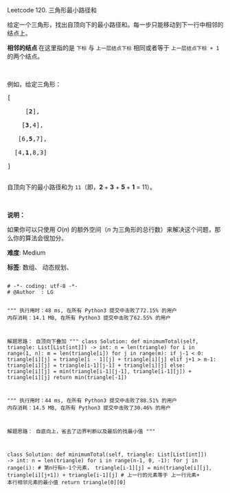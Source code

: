Leetcode 120. 三角形最小路径和
<p>给定一个三角形，找出自顶向下的最小路径和。每一步只能移动到下一行中相邻的结点上。</p>


<p><strong>相邻的结点 </strong>在这里指的是 <code>下标</code> 与 <code>上一层结点下标</code> 相同或者等于 <code>上一层结点下标 + 1</code> 的两个结点。</p>



<p>&nbsp;</p>



<p>例如，给定三角形：</p>



<pre>[

     [<strong>2</strong>],

    [<strong>3</strong>,4],

   [6,<strong>5</strong>,7],

  [4,<strong>1</strong>,8,3]

]

</pre>



<p>自顶向下的最小路径和为&nbsp;<code>11</code>（即，<strong>2&nbsp;</strong>+&nbsp;<strong>3</strong>&nbsp;+&nbsp;<strong>5&nbsp;</strong>+&nbsp;<strong>1</strong>&nbsp;= 11）。</p>



<p>&nbsp;</p>



<p><strong>说明：</strong></p>



<p>如果你可以只使用 <em>O</em>(<em>n</em>)&nbsp;的额外空间（<em>n</em> 为三角形的总行数）来解决这个问题，那么你的算法会很加分。</p>





 **难度**: Medium



 **标签**: 数组、 动态规划、 





<div class="hcb_wrap">
<pre class="prism undefined-numbers lang-python" data-lang="Python"><code>
# -*- coding: utf-8 -*-
# @Author  : LG

"""
执行用时：48 ms, 在所有 Python3 提交中击败了72.15% 的用户
内存消耗：14.1 MB, 在所有 Python3 提交中击败了62.55% 的用户

解题思路：
    自顶向下叠加
"""
class Solution:
    def minimumTotal(self, triangle: List[List[int]]) -> int:
        n = len(triangle)
        for i in range(1, n):
            m = len(triangle[i])
            for j in range(m):
                if j-1 < 0:
                    triangle[i][j] = triangle[i - 1][j] + triangle[i][j]
                elif j+1 > m-1:
                    triangle[i][j] = triangle[i-1][j-1] + triangle[i][j]
                else:
                    triangle[i][j] = min(triangle[i-1][j-1], triangle[i-1][j]) + triangle[i][j]
        return min(triangle[-1])


"""
执行用时：44 ms, 在所有 Python3 提交中击败了88.51% 的用户
内存消耗：14.5 MB, 在所有 Python3 提交中击败了30.46% 的用户

解题思路：
    自底向上，省去了边界判断以及最后的找最小值
"""

class Solution:
    def minimumTotal(self, triangle: List[List[int]]) -> int:
        n = len(triangle)
        for i in range(n-1, 0, -1):
            for j in range(i):  # 第n行有n-1个元素，
                triangle[i-1][j] = min(triangle[i][j], triangle[i][j+1]) + triangle[i-1][j] # 上一行的元素等于 上一行元素+ 本行相邻元素的最小值
        return triangle[0][0]</code></pre></div>

